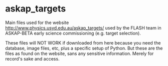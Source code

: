 # askap_targets
Main files used for the website http://www.physics.usyd.edu.au/askap_targets/ used by the FLASH team in ASKAP-BETA early science commissioning (e.g. target selection).

These files will NOT WORK if downloaded from here because you need the database, image files, etc, plus a specific setup of Python. But these are the files as found on the website, sans any sensitive information. Merely for record's sake and access.

